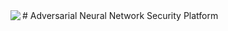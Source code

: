 <img align="left" src="https://static.wixstatic.com/media/cef1ec_991a7546c9964e3487062bb405395c4b~mv2.png">
# Adversarial Neural Network Security Platform
